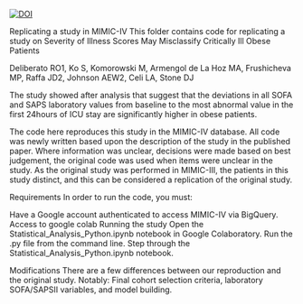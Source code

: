 [![DOI](https://zenodo.org/badge/515685448.svg)](https://zenodo.org/badge/latestdoi/515685448)

Replicating a study in MIMIC-IV
This folder contains code for replicating a study on Severity of Illness Scores May Misclassify
Critically Ill Obese Patients

Deliberato RO1, Ko S, Komorowski M, Armengol de La Hoz MA, Frushicheva MP, Raffa JD2, Johnson AEW2, Celi LA, Stone DJ


The study showed after analysis that suggest that the deviations in all SOFA and SAPS laboratory values from baseline to the most abnormal value in the first 24hours of ICU stay are significantly higher in obese patients.

The code here reproduces this study in the MIMIC-IV database. All code was newly written based upon the description of the study in the published paper. Where information was unclear, decisions were made based on best judgement, the original code was used when items were unclear in the study. As the original study was performed in MIMIC-III, the patients in this study distinct, and this can be considered a replication of the original study.

Requirements
In order to run the code, you must:

Have a Google account authenticated to access MIMIC-IV via BigQuery.
Access to google colab
Running the study
Open the Statistical_Analysis_Python.ipynb notebook in Google Colaboratory.
Run the .py file from the command line.
Step through the Statistical_Analysis_Python.ipynb notebook.

Modifications
There are a few differences between our reproduction and the original study. Notably:
Final cohort selection criteria, laboratory SOFA/SAPSII variables, and model building.
